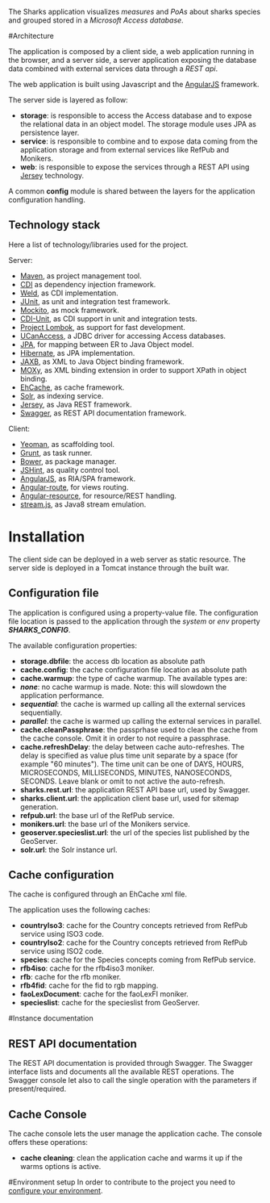 The Sharks application visualizes *measures* and *PoAs* about sharks species and grouped stored in a *Microsoft Access database*.

#Architecture

The application is composed by a client side, a web application running in the browser, and a server side, 
a server application exposing the database data combined with external services data through a *REST api*.

The web application is built using Javascript and the [AngularJS](https://angularjs.org/) framework. 

The server side is layered as follow:
 - **storage**: is responsible to access the Access database and to expose the relational data in an object model. 
 The storage module uses JPA as persistence layer.
 - **service**: is responsible to combine and to expose data coming from the application storage 
 and from external services like RefPub and Monikers.
 - **web**: is responsible to expose the services through a REST API using [Jersey](https://jersey.java.net/) technology.
 
A common **config** module is shared between the layers for the application configuration handling.

## Technology stack
Here a list of technology/libraries used for the project.

Server:
- [Maven](https://maven.apache.org/), as project management tool.
- [CDI](http://cdi-spec.org/) as dependency injection framework.
- [Weld](http://weld.cdi-spec.org/), as CDI implementation.
- [JUnit](http://junit.org/), as unit and integration test framework.
- [Mockito](https://code.google.com/p/mockito/), as mock framework.
- [CDI-Unit](http://jglue.org/cdi-unit/), as CDI support in unit and integration tests.
- [Project Lombok](https://projectlombok.org/), as support for fast development.
- [UCanAccess](https://sourceforge.net/projects/ucanaccess/), a JDBC driver for accessing Access databases.
- [JPA](http://en.wikipedia.org/wiki/Java_Persistence_API), for mapping between ER to Java Object model.
- [Hibernate](http://hibernate.org/), as JPA implementation.
- [JAXB](http://en.wikipedia.org/wiki/Java_Architecture_for_XML_Binding), as XML to Java Object binding framework.
- [MOXy](https://wiki.eclipse.org/EclipseLink/Examples/MOXy), as XML binding extension in order to support XPath in object binding.
- [EhCache](http://ehcache.org/), as cache framework.
- [Solr](http://lucene.apache.org/solr/), as indexing service.
- [Jersey](https://jersey.java.net/), as Java REST framework.
- [Swagger](http://swagger.io/), as REST API documentation framework.

Client:
- [Yeoman](http://yeoman.io/), as scaffolding tool.
- [Grunt](http://gruntjs.com/), as task runner.
- [Bower](http://bower.io/), as package manager.
- [JSHint](http://jshint.com/), as quality control tool.
- [AngularJS](https://angularjs.org/), as RIA/SPA framework.
- [Angular-route](https://docs.angularjs.org/api/ngRoute), for views routing.
- [Angular-resource](https://docs.angularjs.org/api/ngResource), for resource/REST handling.
- [stream.js](http://streamjs.org/), as Java8 stream emulation.


# Installation
The client side can be deployed in a web server as static resource. 
The server side is deployed in a Tomcat instance through the built war.

## Configuration file
The application is configured using a property-value file.
The configuration file location is passed to the application through the *system* or *env* property _**SHARKS_CONFIG**_.
 
The available configuration properties:
 - **storage.dbfile**: the access db location as absolute path
 - **cache.config**: the cache configuration file location as absolute path
 - **cache.warmup**: the type of cache warmup. The available types are:
  - _**none**_: no cache warmup is made. Note: this will slowdown the application performance.
  - _**sequential**_: the cache is warmed up calling all the external services sequentially.
  - _**parallel**_: the cache is warmed up calling the external services in parallel.
 - **cache.cleanPassphrase**: the passprhase used to clean the cache from the cache console. Omit it in order to not require a passphrase.
 - **cache.refreshDelay**: the delay between cache auto-refreshes. The delay is specified as value plus time unit separate by a space (for example "60 minutes"). The time unit can be one of DAYS, HOURS, MICROSECONDS, MILLISECONDS, MINUTES, NANOSECONDS, SECONDS. Leave blank or omit to not active the auto-refresh.
 - **sharks.rest.url**: the application REST API base url, used by Swagger.
 - **sharks.client.url**: the application client base url, used for sitemap generation.
 - **refpub.url**: the base url of the RefPub service.
 - **monikers.url**: the base url of the Monikers service.
 - **geoserver.specieslist.url**: the url of the species list published by the GeoServer.
 - **solr.url**: the Solr instance url.
 
## Cache configuration
The cache is configured through an EhCache xml file.
	
The application uses the following caches:
 - **countryIso3**: cache for the Country concepts retrieved from RefPub service using ISO3 code.
 - **countryIso2**: cache for the Country concepts retrieved from RefPub service using ISO2 code.
 - **species**: cache for the Species concepts coming from RefPub service.
 - **rfb4iso**: cache for the rfb4iso3 moniker.
 - **rfb**: cache for the rfb moniker.
 - **rfb4fid**: cache for the fid to rgb mapping.
 - **faoLexDocument**: cache for the faoLexFI moniker.
 - **specieslist**: cache for the specieslist from GeoServer.

#Instance documentation

## REST API documentation
The REST API documentation is provided through Swagger. 
The Swagger interface lists and documents all the available REST operations. 
The Swagger console let also to call the single operation with the parameters if present/required.

## Cache Console
The cache console lets the user manage the application cache. The console offers these operations:
 - **cache cleaning**: clean the application cache and warms it up if the warms options is active.

#Environment setup
In order to contribute to the project you need to [configure your environment](ENVIRONMENT_SETUP). 
